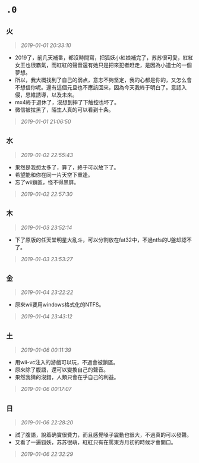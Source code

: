 **`.0`**
========

**`火`**
--------
>*2019-01-01 20:33:10*
- 2019了，前几天補番，都沒時間寫，把狐妖小紅娘補完了，苏苏很可愛，紅紅女王也很霸氣，而紅紅的聲音還有她只是把來犯者赶走，是因為小道士的一個夢想。
- 所以，我大概找到了自己的弱点，意志不夠坚定，我的心都是你的，又怎么會不想信你呢。還有這個元旦也不應該回來，因為今天我終于明白了。意認入侵，思維誘導，以及未來。
- mx4終于退休了，沒想到摔了下触控也坏了。
- 微信被拉黑了，陌生人真的可以看到十条。
>*2019-01-01 21:06:50*

**`水`**
--------
>*2019-01-02 22:55:43*
- 果然是我想太多了，算了，終于可以放下了。
- 希望能和你在同一片天空下重逢。
- 忘了wii鎖區，怪不得黑屏。
>*2019-01-02 22:57:30*

**`木`**
--------
>*2019-01-03 23:52:14*
- 下了原版的任天堂明星大亂斗，可以分割放在fat32中，不過ntfs的U盤却認不了。
>*2019-01-03 23:53:27*

**`金`**
--------
>*2019-01-04 23:22:22*
- 原來wii要用windows格式化的NTFS。
>*2019-01-04 23:43:12*

**`土`**
--------
>*2019-01-06 00:11:39*
- 用wii-vc注入的游戲可以玩，不過會被鎖區。
- 原來除了腹語，還可以變換自己的聲音。
- 果然我猜的沒錯，人類只會在乎自己的利益。
>*2019-01-06 00:17:07*

**`日`**
--------
>*2019-01-06 22:28:20*
- 試了腹語，說着确實很費力，而且感覺嗓子震動也很大，不過真的可以發聲。
- 又看了一遍狐妖，苏苏很萌，紅紅只有在罵東方月初的時候才會開口。
>*2019-01-06 22:32:29*
